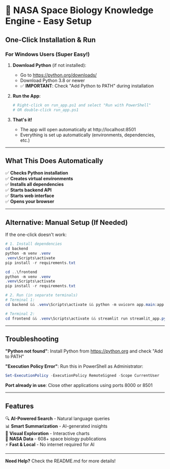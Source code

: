 # 🚀 NASA Space Biology Knowledge Engine - Easy Setup

## One-Click Installation & Run

### For Windows Users (Super Easy!)

1. **Download Python** (if not installed):
   - Go to https://python.org/downloads/
   - Download Python 3.8 or newer
   - ✅ **IMPORTANT**: Check "Add Python to PATH" during installation

2. **Run the App**:
   ```powershell
   # Right-click on run_app.ps1 and select "Run with PowerShell"
   # OR double-click run_app.ps1
   ```

3. **That's it!** 
   - The app will open automatically at http://localhost:8501
   - Everything is set up automatically (environments, dependencies, etc.)

---

## What This Does Automatically

✅ **Checks Python installation**  
✅ **Creates virtual environments**  
✅ **Installs all dependencies**  
✅ **Starts backend API**  
✅ **Starts web interface**  
✅ **Opens your browser**  

---

## Alternative: Manual Setup (If Needed)

If the one-click doesn't work:

```powershell
# 1. Install dependencies
cd backend
python -m venv .venv
.venv\Scripts\activate
pip install -r requirements.txt

cd ..\frontend  
python -m venv .venv
.venv\Scripts\activate
pip install -r requirements.txt

# 2. Run (in separate terminals)
# Terminal 1:
cd backend && .venv\Scripts\activate && python -m uvicorn app.main:app --host 127.0.0.1 --port 8000

# Terminal 2:
cd frontend && .venv\Scripts\activate && streamlit run streamlit_app.py --server.port 8501
```

---

## Troubleshooting

**"Python not found"**: Install Python from https://python.org and check "Add to PATH"

**"Execution Policy Error"**: Run this in PowerShell as Administrator:
```powershell
Set-ExecutionPolicy -ExecutionPolicy RemoteSigned -Scope CurrentUser
```

**Port already in use**: Close other applications using ports 8000 or 8501

---

## Features

🔍 **AI-Powered Search** - Natural language queries  
📊 **Smart Summarization** - AI-generated insights  
🎯 **Visual Exploration** - Interactive charts  
🔬 **NASA Data** - 608+ space biology publications  
⚡ **Fast & Local** - No internet required for AI  

---

**Need Help?** Check the README.md for more details!

